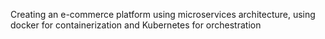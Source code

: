 Creating an e-commerce platform using microservices architecture, using docker for containerization and Kubernetes for orchestration